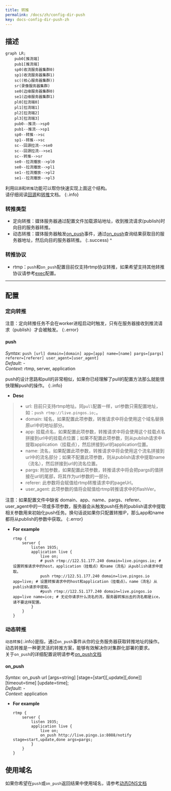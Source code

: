 ```yaml
---
title: 转推
permalink: /docs/zh/config-dir-push
key: docs-config-dir-push-zh
---
```


## 描述

```mermaid
graph LR;
    pub0[推流端]
    pub1[推流端]
    sp0(收流服务器集群0)
    sp1(收流服务器集群1)
    sc((核心服务器集群))
    sr(录像服务器集群)
    se0(边缘服务器集群0)
    se1(边缘服务器集群1)
    pl0[拉流端0]
    pl1[拉流端1]
    pl2[拉流端2]
    pl3[拉流端3]
    pub0--推流-->sp0
    pub1--推流-->sp1
    sp0--转推-->sc
    sp1--转推-->sc
    sc--回源拉流-->se0
    sc--回源拉流-->se1
    sc--转推-->sr
    se0--拉流播放-->pl0
    se0--拉流播放-->pl1
    se1--拉流播放-->pl2
    se1--拉流播放-->pl3
```

利用`回源`和`转推`功能可以帮你快速实现上面这个结构。  
请仔细阅读[回源](./config-dir-pull)和[转推](./config-dir-push)文档。
{:.info}

### 转推类型

- 定向转推：媒体服务器通过配置文件加载源站地址，收到推流请求(publish)时向目的服务器转推。
- 动态转推：媒体服务器触发[on_push](./config-notify#on_push)事件，通过[on_push](./config-notify#on_push)查询结果获取目的服务器地址，然后向目的服务器转推。
(:.success)
^

### 转推协议

- rtmp：`push`和`on_push`配置目前仅支持rtmp协议转推，如果希望支持其他转推协议请参考[exec](./config-exec)配置。

---

## 配置

### 定向转推

注意：定向转推任务不会在worker进程启动时触发，只有在服务器接收到推流请求（publish）才会被触发。
{:.error}

#### push

*Syntax:* `push [url] domain=[domain] app=[app] name=[name] pargs=[pargs] referer=[referer] user_agent=[user_agent]`  
*Default:* -  
*Context:* rtmp, server, application  

push的设计思路和pull的非常相似，如果你已经理解了pull的配置方法那么就能很快理解push的操作。
{:.info}

* **Desc**  

> - url: 目前只支持rtmp地址。同`pull`配置一样，url参数只需配置地址，如：`push rtmp://live.pingos.io;`。
> - domain: 域名，如果配置此项参数，转推请求中将会使用这个域名替换原url中的地址部分。
> - app: 挂载点名，如果配置此项参数，转推请求中将会使用这个挂载点名拼接到url中的挂载点位置；如果不配置此项参数，则从publish请求中提取application（挂载点），然后拼接到url的application位置。
> - name: 流名，如果配置此项参数，转推请求中将会使用这个流名拼接到url中的流名部分；如果不配置此项参数，则从publish请求中提取name（流名），然后拼接到url的流名位置。
> - pargs: 附加参数，如果配置此项参数，转推请求中将会把pargs的值拼接在url的尾部，将其作为url参数的一部分。
> - referer: 此参数将会赋值给rtmp转推请求中的pageUrl。
> - user_agent:  此项参数的值将会赋值给rtmp转推请求中的flashVer。

注意：如果配置文件中缺省 domain、app、name、pargs、referer、user_agent中的一项或多项参数，服务器会从触发push任务的publish请求中提取相关参数用来初始化push任务。换句话说如果你只配置转推IP，那么app和name都将从publish的参数中获取。
{:.error}

* **For example**  

    ```nginx
    rtmp {
        server {
            listen 1935;
            application live {
                live on;
                # push rtmp://122.51.177.240 domain=live.pingos.io; # 设置转推请求中的host，application（挂载点）和name（流名）从publish请求中提取。
                push rtmp://122.51.177.240 domain=live.pingos.io app=live; # 设置转推请求中的host和application（挂载点）。name（流名）从publish请求中提取。
                #push rtmp://122.51.177.240 domain=live.pingos.io app=live name=ice; # 无论你请求什么流名的流，服务器转推出去的流名都是ice，请不要这样配置。
            }
        }
    }
    ```

### 动态转推

`动态转推`{:.info}是指，通过`on_push`事件从你的业务服务器获取转推地址的操作。  
动态转推是一种更灵活的转推方案，能够有效解决你对集群化部署的要求。  
关于`on_push`的详细配置说明请参考[on_push文档](./config-notify#on_push)

#### on_push

*Syntax:* on_push url [args=string] [stage=[start][,update][,done]] [timeout=time] [update=time];  
*Default:* -  
*Context:* application  

* **For example**  
    ```nginx
    rtmp {
        server {
            listen 1935;
            application live {
                live on;
                on_push http://live.pingo.io:8088/notify stage=start,update,done args=pargs;
            }
        }
    }
    ```

## 使用域名

如果你希望在`push`或`on_push`返回结果中使用域名，请参考[动态DNS文档](./config-dns)